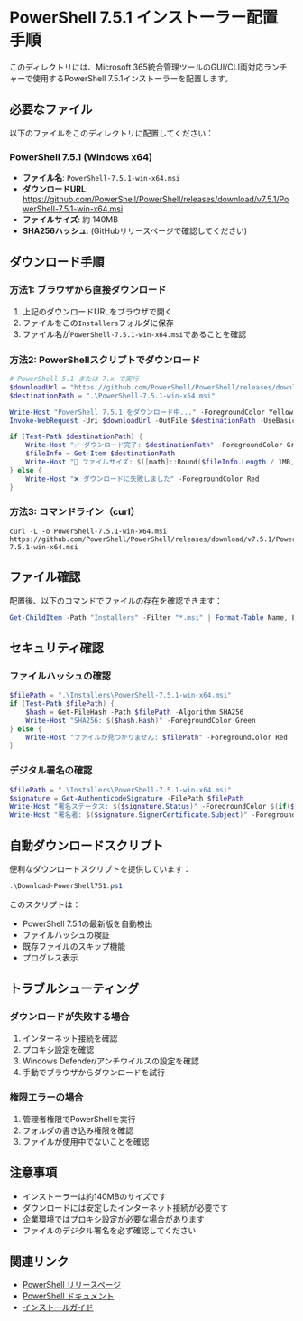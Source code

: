 # PowerShell 7.5.1 インストーラー配置手順

このディレクトリには、Microsoft 365統合管理ツールのGUI/CLI両対応ランチャーで使用するPowerShell 7.5.1インストーラーを配置します。

## 必要なファイル

以下のファイルをこのディレクトリに配置してください：

### PowerShell 7.5.1 (Windows x64)
- **ファイル名**: `PowerShell-7.5.1-win-x64.msi`
- **ダウンロードURL**: https://github.com/PowerShell/PowerShell/releases/download/v7.5.1/PowerShell-7.5.1-win-x64.msi
- **ファイルサイズ**: 約 140MB
- **SHA256ハッシュ**: (GitHubリリースページで確認してください)

## ダウンロード手順

### 方法1: ブラウザから直接ダウンロード
1. 上記のダウンロードURLをブラウザで開く
2. ファイルをこの`Installers`フォルダに保存
3. ファイル名が`PowerShell-7.5.1-win-x64.msi`であることを確認

### 方法2: PowerShellスクリプトでダウンロード
```powershell
# PowerShell 5.1 または 7.x で実行
$downloadUrl = "https://github.com/PowerShell/PowerShell/releases/download/v7.5.1/PowerShell-7.5.1-win-x64.msi"
$destinationPath = ".\PowerShell-7.5.1-win-x64.msi"

Write-Host "PowerShell 7.5.1 をダウンロード中..." -ForegroundColor Yellow
Invoke-WebRequest -Uri $downloadUrl -OutFile $destinationPath -UseBasicParsing

if (Test-Path $destinationPath) {
    Write-Host "✅ ダウンロード完了: $destinationPath" -ForegroundColor Green
    $fileInfo = Get-Item $destinationPath
    Write-Host "📏 ファイルサイズ: $([math]::Round($fileInfo.Length / 1MB, 2)) MB" -ForegroundColor Gray
} else {
    Write-Host "❌ ダウンロードに失敗しました" -ForegroundColor Red
}
```

### 方法3: コマンドライン（curl）
```batch
curl -L -o PowerShell-7.5.1-win-x64.msi https://github.com/PowerShell/PowerShell/releases/download/v7.5.1/PowerShell-7.5.1-win-x64.msi
```

## ファイル確認

配置後、以下のコマンドでファイルの存在を確認できます：

```powershell
Get-ChildItem -Path "Installers" -Filter "*.msi" | Format-Table Name, Length, LastWriteTime
```

## セキュリティ確認

### ファイルハッシュの確認
```powershell
$filePath = ".\Installers\PowerShell-7.5.1-win-x64.msi"
if (Test-Path $filePath) {
    $hash = Get-FileHash -Path $filePath -Algorithm SHA256
    Write-Host "SHA256: $($hash.Hash)" -ForegroundColor Green
} else {
    Write-Host "ファイルが見つかりません: $filePath" -ForegroundColor Red
}
```

### デジタル署名の確認
```powershell
$filePath = ".\Installers\PowerShell-7.5.1-win-x64.msi"
$signature = Get-AuthenticodeSignature -FilePath $filePath
Write-Host "署名ステータス: $($signature.Status)" -ForegroundColor $(if($signature.Status -eq 'Valid'){'Green'}else{'Red'})
Write-Host "署名者: $($signature.SignerCertificate.Subject)" -ForegroundColor Gray
```

## 自動ダウンロードスクリプト

便利なダウンロードスクリプトを提供しています：

```powershell
.\Download-PowerShell751.ps1
```

このスクリプトは：
- PowerShell 7.5.1の最新版を自動検出
- ファイルハッシュの検証
- 既存ファイルのスキップ機能
- プログレス表示

## トラブルシューティング

### ダウンロードが失敗する場合
1. インターネット接続を確認
2. プロキシ設定を確認
3. Windows Defender/アンチウイルスの設定を確認
4. 手動でブラウザからダウンロードを試行

### 権限エラーの場合
1. 管理者権限でPowerShellを実行
2. フォルダの書き込み権限を確認
3. ファイルが使用中でないことを確認

## 注意事項

- インストーラーは約140MBのサイズです
- ダウンロードには安定したインターネット接続が必要です
- 企業環境ではプロキシ設定が必要な場合があります
- ファイルのデジタル署名を必ず確認してください

## 関連リンク

- [PowerShell リリースページ](https://github.com/PowerShell/PowerShell/releases)
- [PowerShell ドキュメント](https://docs.microsoft.com/powershell/)
- [インストールガイド](https://docs.microsoft.com/powershell/scripting/install/installing-powershell-on-windows)